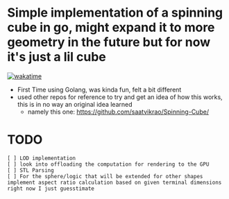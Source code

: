 # Simple implementation of a spinning cube in go, might expand it to more geometry in the future but for now it's just a lil cube
[![wakatime](https://wakatime.com/badge/user/d40f8d42-5a14-4981-a36e-39f7bd209ef3/project/b55fc834-68e0-4f29-a02a-0c693229d315.svg)](https://wakatime.com/badge/user/d40f8d42-5a14-4981-a36e-39f7bd209ef3/project/b55fc834-68e0-4f29-a02a-0c693229d315)
- First Time using Golang, was kinda fun, felt a bit different
- used other repos for reference to try and get an idea of how this works, this is in no way an original idea learned
    - namely this one:
    https://github.com/saatvikrao/Spinning-Cube/


# TODO
    [ ] LOD implementation
    [ ] look into offloading the computation for rendering to the GPU
    [ ] STL Parsing
    [ ] For the sphere/logic that will be extended for other shapes implement aspect ratio calculation based on given terminal dimensions right now I just guesstimate

